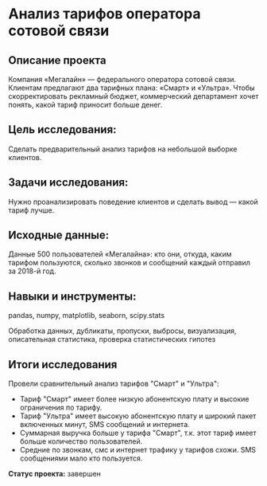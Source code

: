 # Aнализ тарифов оператора сотовой связи

## Описание проекта
Компания «Мегалайн» — федерального оператора сотовой связи.<br>
Клиентам предлагают два тарифных плана: «Смарт» и «Ультра». Чтобы скорректировать рекламный бюджет, коммерческий департамент хочет понять, какой тариф приносит больше денег.

## Цель исследования:
Сделать предварительный анализ тарифов на небольшой выборке клиентов.

## Задачи исследования:
Нужно проанализировать поведение клиентов и сделать вывод — какой тариф лучше.

## Исходные данные:
Данные 500 пользователей «Мегалайна»: кто они, откуда, каким тарифом пользуются, сколько звонков и сообщений каждый отправил за 2018-й год.

## Навыки и инструменты:
pandas, numpy, matplotlib, seaborn, scipy.stats

Обработка данных, дубликаты, пропуски, выбросы, визуализация, описательная статистика, проверка статистических гипотез

## Итоги исследования
Провели сравнительный анализ тарифов "Смарт" и "Ультра":<br>
 * Тариф "Смарт" имеет более низкую абонентскую плату и высокие ограничения по тарифу.<br>
 * Тариф "Ультра" имеет высокую абонентскую плату и широкий пакет включенных минут, SMS сообщений и интернета.<br>
 * Суммарная выручка больше у тарифа "Смарт", т.к. этот тариф имеет больше количество пользователей.<br>
 * Средние по звонкам, смс и интернет трафику у тарифов схожи. SMS сообщениями мало кто пользуется.

**Статус проекта:** завершен
